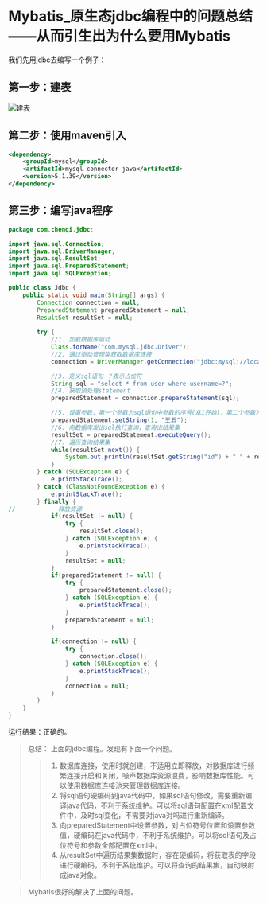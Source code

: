 # Mybatis_原生态jdbc编程中的问题总结——从而引生出为什么要用Mybatis  

我们先用jdbc去编写一个例子：  

## 第一步：建表  

![建表](http://p9be6sqc8.bkt.clouddn.com/image/jdbc%E5%BB%BA%E8%A1%A8.png)   

## 第二步：使用maven引入

```xml
<dependency>
    <groupId>mysql</groupId>
    <artifactId>mysql-connector-java</artifactId>
    <version>5.1.39</version>
</dependency>
```

## 第三步：编写java程序
  
```java
package com.chenqi.jdbc;

import java.sql.Connection;
import java.sql.DriverManager;
import java.sql.ResultSet;
import java.sql.PreparedStatement;
import java.sql.SQLException;

public class Jdbc {
    public static void main(String[] args) {
        Connection connection = null;
        PreparedStatement preparedStatement = null;
        ResultSet resultSet = null;
        
        try {
            //1. 加载数据库驱动
            Class.forName("com.mysql.jdbc.Driver");
            //2. 通过驱动管理类获取数据库连接
            connection = DriverManager.getConnection("jdbc:mysql://localhost:3306/mybatis?characterEncoding=utf-8", "root", "199212");

            //3. 定义sql语句 ？表示占位符
            String sql = "select * from user where username=?";
            //4. 获取预处理statement
            preparedStatement = connection.prepareStatement(sql);

            //5. 设置参数，第一个参数为sql语句中参数的序号(从1开始)，第二个参数为设置的参数值
            preparedStatement.setString(1, "王五");
            //6. 向数据库发出sql执行查询，查询出结果集
            resultSet = preparedStatement.executeQuery();
            //7. 遍历查询结果集
            while(resultSet.next()) {
                System.out.println(resultSet.getString("id") + " " + resultSet.getString("username"));
            }
        } catch (SQLException e) {
            e.printStackTrace();
        } catch (ClassNotFoundException e) {
            e.printStackTrace();
        } finally {
//            释放资源
            if(resultSet != null) {
                try {
                    resultSet.close();
                } catch (SQLException e) {
                    e.printStackTrace();
                }
                resultSet = null;
            }
            if(preparedStatement != null) {
                try {
                    preparedStatement.close();
                } catch (SQLException e) {
                    e.printStackTrace();
                }
                preparedStatement = null;
            }

            if(connection != null) {
                try {
                    connection.close();
                } catch (SQLException e) {
                    e.printStackTrace();
                }
                connection = null;
            }
        }
    }
}

```

运行结果：正确的。  

>总结：  上面的jdbc编程。发现有下面一个问题。  
>>   1. 数据库连接，使用时就创建，不适用立即释放，对数据库进行频繁连接开启和关闭，噪声数据库资源浪费，影响数据库性能。可以使用数据库连接池来管理数据库连接。  
>>   2. 将sql语句硬编码到java代码中，如果sql语句修改，需要重新编译java代码，不利于系统维护。可以将sql语句配置在xml配置文件中，及时sql变化，不需要对java对吗进行重新编译。  
>>   3. 向preparedStatement中设置参数，对占位符号位置和设置参数值，硬编码在java代码中，不利于系统维护。可以将sql语句及占位符号和参数全部配置在xml中。  
>>   4. 从resultSet中遍历结果集数据时，存在硬编码，将获取表的字段进行硬编码，不利于系统维护。可以将查询的结果集，自动映射成java对象。  

> Mybatis很好的解决了上面的问题。